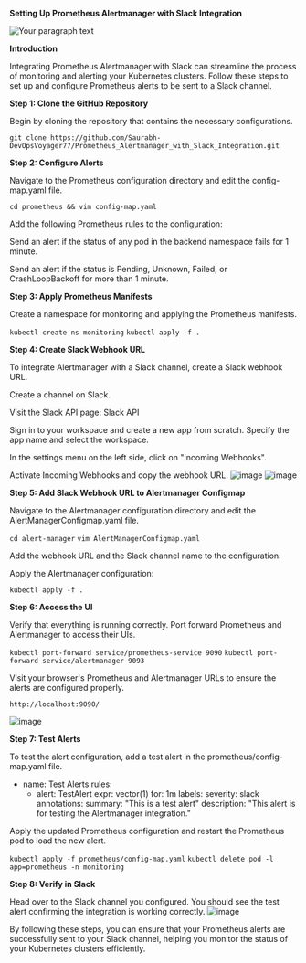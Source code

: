 **Setting Up Prometheus Alertmanager with Slack Integration**

![Your paragraph text](https://github.com/Saurabh-DevOpsVoyager77/Prometheus_Alertmanager_with_Slack_Integration/assets/147520862/155e8911-fa1c-4368-9b67-b9c7bb97d275)

**Introduction**

Integrating Prometheus Alertmanager with Slack can streamline the process of monitoring and alerting your Kubernetes clusters. Follow these steps to set up and configure Prometheus alerts to be sent to a Slack channel.

**Step 1: Clone the GitHub Repository**

Begin by cloning the repository that contains the necessary configurations.

`git clone https://github.com/Saurabh-DevOpsVoyager77/Prometheus_Alertmanager_with_Slack_Integration.git`

**Step 2: Configure Alerts**

Navigate to the Prometheus configuration directory and edit the config-map.yaml file.

`cd prometheus && vim config-map.yaml`

Add the following Prometheus rules to the configuration:

Send an alert if the status of any pod in the backend namespace fails for 1 minute.

Send an alert if the status is Pending, Unknown, Failed, or CrashLoopBackoff for more than 1 minute.

**Step 3: Apply Prometheus Manifests**

Create a namespace for monitoring and applying the Prometheus manifests.

`kubectl create ns monitoring`
`kubectl apply -f .`

**Step 4: Create Slack Webhook URL**

To integrate Alertmanager with a Slack channel, create a Slack webhook URL.

Create a channel on Slack.

Visit the Slack API page: Slack API

Sign in to your workspace and create a new app from scratch. Specify the app name and select the workspace.

In the settings menu on the left side, click on "Incoming Webhooks".

Activate Incoming Webhooks and copy the webhook URL.
![image](https://github.com/Saurabh-DevOpsVoyager77/Prometheus_Alertmanager_with_Slack_Integration/assets/147520862/81e3f3ee-a9ab-4437-96fc-0e9b3a7ac80c)
![image](https://github.com/Saurabh-DevOpsVoyager77/Prometheus_Alertmanager_with_Slack_Integration/assets/147520862/9db98e63-5556-492a-83f3-7ca7151c0712)



**Step 5: Add Slack Webhook URL to Alertmanager Configmap**

Navigate to the Alertmanager configuration directory and edit the AlertManagerConfigmap.yaml file.

`cd alert-manager`
`vim AlertManagerConfigmap.yaml`

Add the webhook URL and the Slack channel name to the configuration.

Apply the Alertmanager configuration:

`kubectl apply -f .`

**Step 6: Access the UI**

Verify that everything is running correctly. Port forward Prometheus and Alertmanager to access their UIs.

`kubectl port-forward service/prometheus-service 9090`
`kubectl port-forward service/alertmanager 9093`

Visit your browser's Prometheus and Alertmanager URLs to ensure the alerts are configured properly.

`http://localhost:9090/`

![image](https://github.com/Saurabh-DevOpsVoyager77/Prometheus_Alertmanager_with_Slack_Integration/assets/147520862/358ad9c6-0887-449c-84ce-c30d947cb2ce)


**Step 7: Test Alerts**

To test the alert configuration, add a test alert in the prometheus/config-map.yaml file.

- name: Test Alerts
  rules:
  - alert: TestAlert
    expr: vector(1)
    for: 1m
    labels:
      severity: slack
    annotations:
      summary: "This is a test alert"
      description: "This alert is for testing the Alertmanager integration."

Apply the updated Prometheus configuration and restart the Prometheus pod to load the new alert.

`kubectl apply -f prometheus/config-map.yaml`
`kubectl delete pod -l app=prometheus -n monitoring`

**Step 8: Verify in Slack**

Head over to the Slack channel you configured. You should see the test alert confirming the integration is working correctly.
![image](https://github.com/Saurabh-DevOpsVoyager77/Prometheus_Alertmanager_with_Slack_Integration/assets/147520862/391c146f-a9dc-48b8-9a40-fabbd9ac997c)

By following these steps, you can ensure that your Prometheus alerts are successfully sent to your Slack channel, helping you monitor the status of your Kubernetes clusters efficiently.




